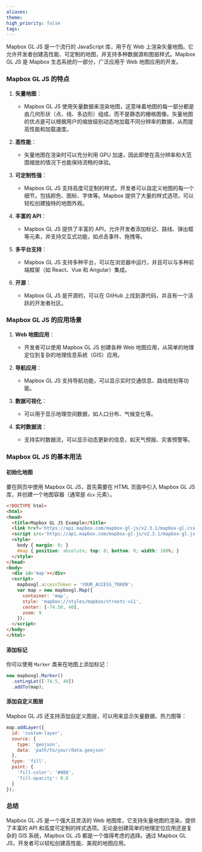 ```yaml
---
aliases: 
theme: 
high_priority: false
tags:
---
```

Mapbox GL JS 是一个流行的 JavaScript 库，用于在 Web 上渲染矢量地图。它允许开发者创建高性能、可定制的地图，并支持多种数据源和图层样式。Mapbox GL JS 是 Mapbox 生态系统的一部分，广泛应用于 Web 地图应用的开发。

### Mapbox GL JS 的特点

1. **矢量地图**：
   - Mapbox GL JS 使用矢量数据来渲染地图，这意味着地图的每一部分都是由几何形状（点、线、多边形）组成，而不是静态的栅格图像。矢量地图的优点是可以根据用户的缩放级别动态地加载不同分辨率的数据，从而提高性能和加载速度。

2. **高性能**：
   - 矢量地图在渲染时可以充分利用 GPU 加速，因此即使在高分辨率和大范围缩放的情况下也能保持流畅的体验。

3. **可定制性强**：
   - Mapbox GL JS 支持高度可定制的样式，开发者可以自定义地图的每一个细节，包括颜色、图标、字体等。Mapbox 提供了大量的样式选项，可以轻松创建独特的地图外观。

4. **丰富的 API**：
   - Mapbox GL JS 提供了丰富的 API，允许开发者添加标记、路线、弹出框等元素，并支持交互式功能，如点击事件、拖拽等。

5. **多平台支持**：
   - Mapbox GL JS 支持多种平台，可以在浏览器中运行，并且可以与多种前端框架（如 React、Vue 和 Angular）集成。

6. **开源**：
   - Mapbox GL JS 是开源的，可以在 GitHub 上找到源代码，并且有一个活跃的开发者社区。

### Mapbox GL JS 的应用场景

1. **Web 地图应用**：
   - 开发者可以使用 Mapbox GL JS 创建各种 Web 地图应用，从简单的地理定位到复杂的地理信息系统（GIS）应用。

2. **导航应用**：
   - Mapbox GL JS 支持导航功能，可以显示实时交通信息、路线规划等功能。

3. **数据可视化**：
   - 可以用于显示地理空间数据，如人口分布、气候变化等。

4. **实时数据流**：
   - 支持实时数据流，可以显示动态更新的信息，如天气预报、灾害预警等。

### Mapbox GL JS 的基本用法

#### 初始化地图

要在网页中使用 Mapbox GL JS，首先需要在 HTML 页面中引入 Mapbox GL JS 库，并创建一个地图容器（通常是 `div` 元素）。

```html
<!DOCTYPE html>
<html>
<head>
  <title>Mapbox GL JS Example</title>
  <link href='https://api.mapbox.com/mapbox-gl-js/v2.3.1/mapbox-gl.css' rel='stylesheet' />
  <script src='https://api.mapbox.com/mapbox-gl-js/v2.3.1/mapbox-gl.js'></script>
  <style>
    body { margin: 0; }
    #map { position: absolute; top: 0; bottom: 0; width: 100%; }
  </style>
</head>
<body>
  <div id='map'></div>
  <script>
    mapboxgl.accessToken = 'YOUR_ACCESS_TOKEN';
    var map = new mapboxgl.Map({
      container: 'map',
      style: 'mapbox://styles/mapbox/streets-v11',
      center: [-74.50, 40],
      zoom: 9
    });
  </script>
</body>
</html>
```

#### 添加标记

你可以使用 `Marker` 类来在地图上添加标记：

```javascript
new mapboxgl.Marker()
  .setLngLat([-74.5, 40])
  .addTo(map);
```

#### 添加自定义图层

Mapbox GL JS 还支持添加自定义图层，可以用来显示矢量数据、热力图等：

```javascript
map.addLayer({
  id: 'custom-layer',
  source: {
    type: 'geojson',
    data: 'path/to/your/data.geojson'
  },
  type: 'fill',
  paint: {
    'fill-color': '#088',
    'fill-opacity': 0.8
  }
});
```

### 总结

Mapbox GL JS 是一个强大且灵活的 Web 地图库，它支持矢量地图的渲染，提供了丰富的 API 和高度可定制的样式选项。无论是创建简单的地理定位应用还是复杂的 GIS 系统，Mapbox GL JS 都是一个值得考虑的选择。通过 Mapbox GL JS，开发者可以轻松创建高性能、美观的地图应用。